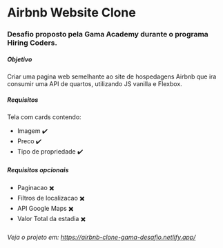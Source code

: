 # Airbnb Website Clone

### Desafio proposto pela Gama Academy durante o programa Hiring Coders.

##### Objetivo

Criar uma pagina web semelhante ao site de hospedagens Airbnb que ira consumir uma API de quartos, utilizando JS vanilla e Flexbox.

##### Requisitos

Tela com cards contendo:
* Imagem :heavy_check_mark:
* Preco :heavy_check_mark:
* Tipo de propriedade :heavy_check_mark:

##### Requisitos opcionais

* Paginacao :heavy_multiplication_x:
* Filtros de localizacao :heavy_multiplication_x:
* API Google Maps :heavy_multiplication_x:
* Valor Total da estadia :heavy_multiplication_x:

###### Veja o projeto em: https://airbnb-clone-gama-desafio.netlify.app/

